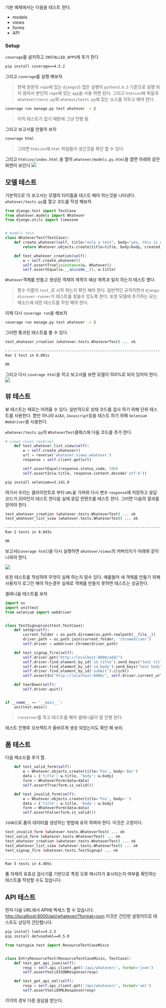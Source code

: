 기본 예제에서는 다음을 테스트 한다.
* models
* views
* forms
* API

### Setup
`coverage`를 설치하고 `INSTALLED_APPS`에 추가 한다
```bash
pip install coverage==4.5.2
```

그리고 `coverage`를 실행 해보자
> 현재 원문의 `repo`에 있는 `django15` 앱은 실행이 `python3.6.5` 기준으로 실행 되지 않아서 본인의 `repo`에 있는 `app`을 사용 하면 된다.
> 그리고 `htmlcov`에 파일과 `whatever/tests.py`와 `whatevs/tests.py`에 있는 소스를 지우고 해야 한다.

```bash
coverage run manage.py test whatever -v 2
```
> 아직 테스트가 없기 때문에 그냥 진행 됨.

그리고 보고서를 만들어 보자
```bash
coverage html
```
> 그러면 `htmlcov`에 `html` 파일들이 생긴것을 확인 할 수 있다.

그리고 `htmlcov/index.html` 을 열어 `whatever/models.py.html`을 열면 아래와 같은 화면이 보인다
![](asset/whatever_models_py_01.png) 


## 모델 테스트

기본적으로 이 보고서는 모델의 타이틀을 테스트 해야 하는것을 나타낸다.
`whatever/tests.py`를 열고 코드를 작성 해보자
```python
from django.test import TestCase
from whatever.models import Whatever
from django.utils import timezone


# models test
class WhateverTest(TestCase):
    def create_whatever(self, title="only a test", body="yes, this is only a test"):
        return Whatever.objects.create(title=title, body=body, created_at=timezone.now())

    def test_whatever_creation(self):
        w = self.create_whatever()
        self.assertTrue(isinstance(w, Whatever))
        self.assertEqual(w.__unicode__(), w.title)

```
`Whatever`객체를 만들고 생성된 객체의 제목이 예상 제목과 일치 하는지 테스트 했다.
> 함수 이름이 `test_`로 시작 하는지 확인 해야 한다. 일반적인 규칙이면서 `django-discover-runner`가 테스트를 찾을수 있도록 한다.
> 또한 모델에 추가하는 모는 메소드에 대한 테스트를 작성 해야 한다.

이제 다시 `coverage run`을 해보자

```bash
coverage run manage.py test whatever -v 2
```
그러면 통과된 테스트를 볼 수 있다.
```bash
test_whatever_creation (whatever.tests.WhateverTest) ... ok

----------------------------------------------------------------------
Ran 1 test in 0.001s

OK
```
그리고 다시 `coverage html`을 하고 보고서를 보면 모델이 100%로 되어 있어야 한다.
![](asset/whatever_models_py_02.png)


## 뷰 테스트
뷰 테스트는 때로는 어려울 수 있다. 일반적으로 상태 코드를 검사 하기 위해 단위 테스트를 사용한다. 
뿐만 아니라 `AJAX`, `Javascript`등을 테스트 하기 위해 `Selenium Webdriver`을 사용한다.

`whatever/tests.py`의 `WhateverTest`클래스에 다음 코드를 추가 한다.

```python
# views (uses reverse)
    def test_whatever_list_view(self):
        w = self.create_whatever()
        url = reverse('whatever.views.whatever')
        response = self.client.get(url)

        self.assertEqual(response.status_code, 200)
        self.assertIn(w.title, response.content.decode('utf-8'))
```


```bash
pip install selenium==3.141.0
```

여기서 우리는 클라이언트로 부터 `URL`을 가져와 다시 변수 `response`에 저장하고 응답코드가 200인지 테스트 한다음
실제 응답 컨텐츠를 테스트 한다. 그러면 다음의 결과를 얻어야 한다.

```bash
test_whatever_creation (whatever.tests.WhateverTest) ... ok
test_whatever_list_view (whatever.tests.WhateverTest) ... ok

----------------------------------------------------------------------
Ran 2 tests in 0.043s

OK
```

보고서(`coverage html`)을 다시 실행하면 `whatever/views`의 커버리지가 아래와 같이 나와야 한다.

![](asset/whatever_models_py_03.png)

또한 테스트를 작성하여 무엇이 실패 하는지 알수 있다. 예를들어 새 객체를 만들기 위해 사용자가 로그인 해야 하는경우
실제로 객체를 만들지 못하면 테스트는 성공한다.

셀레니움 테스트를 보자
```python
import os
import unittest
from selenium import webdriver


class TestSignup(unittest.TestCase):
    def setUp(self):
        current_folder = os.path.dirname(os.path.realpath(__file__))
        driver_path = os.path.join(current_folder, 'chromedriver')
        self.driver = webdriver.Chrome(driver_path)

    def test_signup_fire(self):
        self.driver.get("http://localhost:8000/add/")
        self.driver.find_element_by_id('id_title').send_keys("test title")
        self.driver.find_element_by_id('id_body').send_keys("test body")
        self.driver.find_element_by_id('submit').click()
        self.assertIn("http://localhost:8000/", self.driver.current_url)

    def tearDown(self):
        self.driver.quit()


if __name__ == '__main__':
    unittest.main()
```

> `runserver`를 하고 테스트를 해야 셀레니움이 잘 진행 된다.

테스트 진행후 오브젝트가 올바르게 생성 되었는지도 확인 해 보라.


## 폼 테스트

다음 메소드를 추가 함.
```python
    def test_valid_form(self):
        w = Whatever.objects.create(title='Foo', body='Bar')
        data = {'title': w.title, 'body': w.body}
        form = WhateverForm(data=data)
        self.assertTrue(form.is_valid())

    def test_invalid_form(self):
        w = Whatever.objects.create(title='Foo', body='')
        data = {'title': w.title, 'body': w.body}
        form = WhateverForm(data=data)
        self.assertFalse(form.is_valid())
```
`JSON`으로 폼의 데이터를 생성하는 방법에 유의 하여야 한다. 이것은 고정이다.

```bash
test_invalid_form (whatever.tests.WhateverTest) ... ok
test_valid_form (whatever.tests.WhateverTest) ... ok
test_whatever_creation (whatever.tests.WhateverTest) ... ok
test_whatever_list_view (whatever.tests.WhateverTest) ... ok
test_signup_fire (whatever.tests.TestSignup) ... ok

----------------------------------------------------------------------
Ran 5 tests in 4.405s

```
폼 자체의 유효성 검사기를 기반으로 특정 오류 메시지가 표시되는지 여부를 확인하는 테스트를 작성할 수도 있습니다.

## API 테스트

먼저 다음 URL에서 API에 액세스 할 수 있습니다. [http://localhost:8000/api/whatever/?format=json](http://localhost:8000/api/whatever/?format=json)
이것은 간단한 설정이므로 테스트도 상당히 간단합니다.

```bash
pip install lxml==4.2.5
pip install defusedxml==0.5.0
```
```python
from tastypie.test import ResourceTestCaseMixin


class EntryResourceTest(ResourceTestCaseMixin, TestCase):
    def test_get_api_json(self):
        resp = self.api_client.get('/api/whatever/', format='json')
        self.assertValidJSONResponse(resp)

    def test_get_api_xml(self):
        resp = self.api_client.get('/api/whatever/', format='xml')
        self.assertValidXMLResponse(resp)

```
각각의 경우 다른 응답을 받는다.
